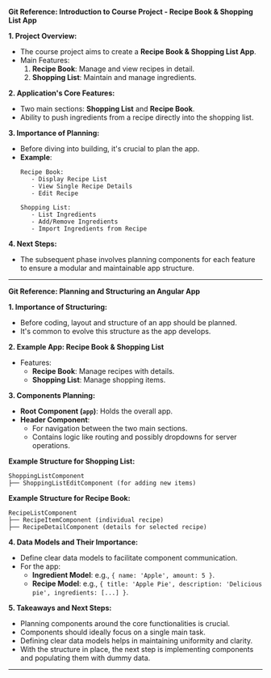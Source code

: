 **Git Reference: Introduction to Course Project - Recipe Book & Shopping List App**

**1. Project Overview:**
   
- The course project aims to create a **Recipe Book & Shopping List App**.
- Main Features:
   1. **Recipe Book**: Manage and view recipes in detail.
   2. **Shopping List**: Maintain and manage ingredients. 

**2. Application's Core Features:**

   - Two main sections: **Shopping List** and **Recipe Book**.
   - Ability to push ingredients from a recipe directly into the shopping list.

**3. Importance of Planning:**

- Before diving into building, it's crucial to plan the app.
- **Example**:
    ```text
    Recipe Book:
       - Display Recipe List
       - View Single Recipe Details
       - Edit Recipe
       
    Shopping List:
       - List Ingredients
       - Add/Remove Ingredients
       - Import Ingredients from Recipe
    ```

**4. Next Steps:**

- The subsequent phase involves planning components for each feature to ensure a modular and maintainable app structure.

---



**Git Reference: Planning and Structuring an Angular App**

**1. Importance of Structuring:**

- Before coding, layout and structure of an app should be planned.
- It's common to evolve this structure as the app develops.

**2. Example App: Recipe Book & Shopping List**

- Features:
    - **Recipe Book**: Manage recipes with details.
    - **Shopping List**: Manage shopping items.

**3. Components Planning:**

- **Root Component (`app`)**: Holds the overall app.
- **Header Component**: 
    - For navigation between the two main sections.
    - Contains logic like routing and possibly dropdowns for server operations.

**Example Structure for Shopping List:**
   ```text
   ShoppingListComponent
   ├── ShoppingListEditComponent (for adding new items)
   ```

**Example Structure for Recipe Book:**
   ```text
   RecipeListComponent
   ├── RecipeItemComponent (individual recipe)
   ├── RecipeDetailComponent (details for selected recipe)
   ```

**4. Data Models and Their Importance:**

- Define clear data models to facilitate component communication.
- For the app:
    - **Ingredient Model**: e.g., `{ name: 'Apple', amount: 5 }`.
    - **Recipe Model**: e.g., `{ title: 'Apple Pie', description: 'Delicious pie', ingredients: [...] }`.

**5. Takeaways and Next Steps:**

- Planning components around the core functionalities is crucial.
- Components should ideally focus on a single main task.
- Defining clear data models helps in maintaining uniformity and clarity.
- With the structure in place, the next step is implementing components and populating them with dummy data.

---

